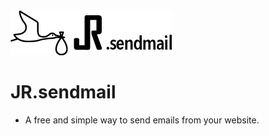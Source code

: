 <img src="./img/jr.sendmail.png">

# JR.sendmail

- A free and simple way to send emails from your website.